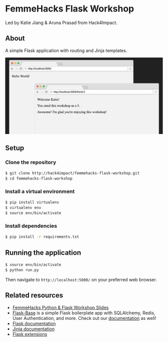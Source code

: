# FemmeHacks Flask Workshop
Led by Katie Jiang & Aruna Prasad from Hack4Impact.

## About
A simple Flask application with routing and Jinja templates.

![Demo](/images/demo.png)

## Setup
### Clone the repository
```sh
$ git clone http://hack4impact/femmehacks-flask-workshop.git
$ cd femmehacks-flask-workshop
```
### Install a virtual environment
```sh
$ pip install virtualenv
$ virtualenv env
$ source env/bin/activate
```

### Install dependencies
```sh
$ pip install -r requirements.txt
```

## Running the application
```sh
$ source env/bin/activate
$ python run.py
```
Then navigate to `http://localhost:5000/` on your preferred web browser.

## Related resources
* [FemmeHacks Python & Flask Workshop Slides](https://docs.google.com/presentation/d/1L1J1hmI3ROR3EzvYMZa2bAfZDG25WIoiY9DmAyk8zB4/edit?usp=sharing)
* [Flask-Base](http://github.com/hack4impact/flask-base) is a simple Flask boilerplate app with SQLAlchemy, Redis, User Authentication, and more. Check out our [documentation](http://hack4impact.github.io/flask-base) as well!
* [Flask documentation](http://flask.pocoo.org/)
* [Jinja documentation](http://jinja.pocoo.org/)
* [Flask extensions](http://flask.pocoo.org/extensions/)
